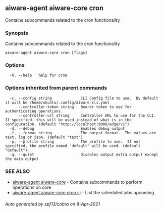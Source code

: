 ## aiware-agent aiware-core cron

Contains subcommands related to the cron functionality

### Synopsis

Contains subcommands related to the cron functionality

```
aiware-agent aiware-core cron [flags]
```

### Options

```
  -h, --help   help for cron
```

### Options inherited from parent commands

```
  -c, --config string             CLI Config file to use.  By default it will be /home/ubuntu/.config/aiware-cli.yaml
      --controller-token string   Bearer token to use for authenticating operations.
      --controller-url string     Controller URL to use for the CLI.  If specified, this will be used instead of what is in the configuration. (default "http://localhost:9000/edge/v1")
  -d, --debug                     Enables debug output
  -f, --format string             The output format.  The values are text, log or json. (default "text")
  -p, --profile string            The profile to use.  If not specified, the profile named 'default' will be used. (default "default")
  -q, --quiet                     Disables output extra output except the main output
```

### SEE ALSO

* [aiware-agent aiware-core](/cli/aiware-agent_aiware-core.md)	 - Contains subcommands to perform operations on core
* [aiware-agent aiware-core cron sj](/cli/aiware-agent_aiware-core_cron_sj.md)	 - List the scheduled jobs upcoming

###### Auto generated by spf13/cobra on 8-Apr-2021
